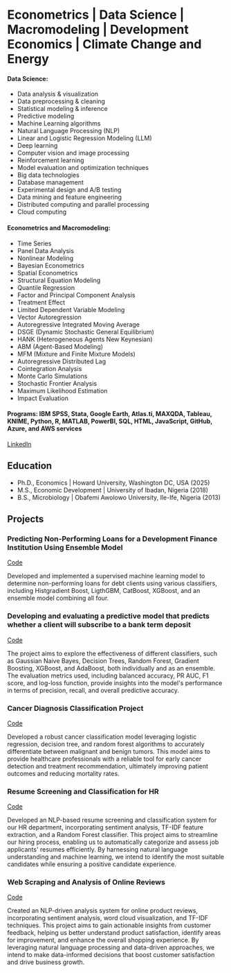 # Econometrics | Data Science | Macromodeling | Development Economics | Climate Change and Energy  

#### Data Science:
- Data analysis & visualization
- Data preprocessing & cleaning
- Statistical modeling & inference
- Predictive modeling
- Machine Learning algorithms
- Natural Language Processing (NLP)
- Linear and Logistic Regression Modeling (LLM)
- Deep learning
- Computer vision and image processing
- Reinforcement learning
- Model evaluation and optimization techniques
- Big data technologies
- Database management
- Experimental design and A/B testing
- Data mining and feature engineering
- Distributed computing and parallel processing
- Cloud computing

#### Econometrics and Macromodeling:
- Time Series
- Panel Data Analysis
- Nonlinear Modeling
- Bayesian Econometrics
- Spatial Econometrics
- Structural Equation Modeling
- Quantile Regression
- Factor and Principal Component Analysis
- Treatment Effect
- Limited Dependent Variable Modeling
- Vector Autoregression
- Autoregressive Integrated Moving Average
- DSGE (Dynamic Stochastic General Equilibrium)
- HANK (Heterogeneous Agents New Keynesian)
- ABM (Agent-Based Modeling)
- MFM (Mixture and Finite Mixture Models)
- Autoregressive Distributed Lag
- Cointegration Analysis
- Monte Carlo Simulations
- Stochastic Frontier Analysis
- Maximum Likelihood Estimation
- Impact Evaluation

#### Programs: IBM SPSS, Stata, Google Earth, Atlas.ti, MAXQDA, Tableau, KNIME, Python, R, MATLAB, PowerBI, SQL, HTML, JavaScript, GitHub, Azure, and AWS services

[LinkedIn](https://www.linkedin.com/in/tosingbadegesin/)

## Education
- Ph.D., Economics | Howard University, Washington DC, USA (2025)								       		
- M.S., Economic Development	| University of Ibadan, Nigeria (2018)	 			        		
- B.S., Microbiology | Obafemi Awolowo University, Ile-Ife, Nigeria (2013)


## Projects
### Predicting Non-Performing Loans for a Development Finance Institution Using Ensemble Model 
[Code](https://github.com/TosinSDGs/TosinSDGs/blob/main/NPL_Modeling.ipynb)

Developed and implemented a supervised machine learning model to determine non-performing loans for debt clients using various classifiers, including Histgradient Boost, LigthGBM, CatBoost, XGBoost, and an ensemble model combining all four.

### Developing and evaluating a predictive model that predicts whether a client will subscribe to a bank term deposit
[Code](https://github.com/TosinSDGs/TosinSDGs/blob/main/Banking_Project.ipynb)

The project aims to explore the effectiveness of different classifiers, such as Gaussian Naive Bayes, Decision Trees, Random Forest, Gradient Boosting, XGBoost, and AdaBoost, both individually and as an ensemble. The evaluation metrics used, including balanced accuracy, PR AUC, F1 score, and log-loss function, provide insights into the model's performance in terms of precision, recall, and overall predictive accuracy.


### Cancer Diagnosis Classification Project
[Code](https://github.com/TosinSDGs/TosinSDGs/blob/main/Cancer_Diagnosis_Project.ipynb)

Developed a robust cancer classification model leveraging logistic regression, decision tree, and random forest algorithms to accurately differentiate between malignant and benign tumors. This model aims to provide healthcare professionals with a reliable tool for early cancer detection and treatment recommendation, ultimately improving patient outcomes and reducing mortality rates.

### Resume Screening and Classification for HR
[Code](https://github.com/TosinSDGs/TosinSDGs/blob/main/Resume_Classification_Project.ipynb)

Developed an NLP-based resume screening and classification system for our HR department, incorporating sentiment analysis, TF-IDF feature extraction, and a Random Forest classifier. This project aims to streamline our hiring process, enabling us to automatically categorize and assess job applicants' resumes efficiently. By harnessing natural language understanding and machine learning, we intend to identify the most suitable candidates while ensuring a positive candidate experience.

### Web Scraping and Analysis of Online Reviews
[Code](https://github.com/TosinSDGs/TosinSDGs/blob/main/Analysis_of_Online_Review.ipynb)

Created an NLP-driven analysis system for online product reviews, incorporating sentiment analysis, word cloud visualization, and TF-IDF techniques. This project aims to gain actionable insights from customer feedback, helping us better understand product satisfaction, identify areas for improvement, and enhance the overall shopping experience. By leveraging natural language processing and data-driven approaches, we intend to make data-informed decisions that boost customer satisfaction and drive business growth.

<!---
TosinSDGs/TosinSDGs is a ✨ special ✨ repository because its `README.md` (this file) appears on your GitHub profile.
You can click the Preview link to take a look at your changes.
--->
